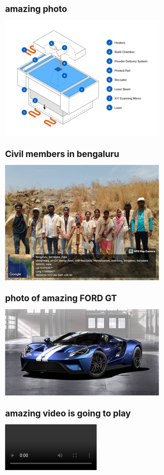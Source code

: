 # amazing photo

![photo of the thing](assets/screenshot.png)

# Civil members in bengaluru

![Photo of them](assets/WhatsApp%20Image%202024-07-27%20at%208.14.28%20AM.jpeg)

# photo of amazing FORD GT

![Photo of car](assets/yy.jpg)

# amazing video is going to play

![video](assets/keerthana%20-%20Copy.mp4)